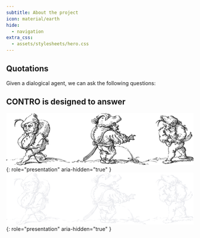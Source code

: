 ```yaml
---
subtitle: About the project
icon: material/earth
hide:
  - navigation
extra_css:
  - assets/stylesheets/hero.css
---
```


<section id="quotes" markdown>

# Quotations

<div class="grid cards no-border" markdown hidden>

- > Not even this is left to words, namely, that at any rate they express the mind of the speaker, since a speaker may indeed not know the things about which he speaks.

    Augustine of Hippo, <cite>De Magistro</cite>, XIII 42

- > The reasons (motives) people may have for holding a&nbsp;belief are not always the same as the reasons (grounds) they will offer and accept in defense of a&nbsp;claim.

    Frans H. van Eemeren, <cite>Reconstructing Argumentative Discourse</cite>, p. 12

</div>
</section>

<section id="distill" markdown>

<div class="grid cards no-border" markdown hidden>

- # How to distill an opinion

    Our project aims to formalize how personal perspectives are externalized through argumentation in dialectical contexts. What we are interested in is the *shape* of an argument: when discourse is reconstructed in terms of argumentation structures, the communicative intent of the agents involved emerges with greater clarity.

- ![Opinion distiller](assets/images/distiller.svg){: role="presentation" aria-hidden="true" }

</div>

</section>

<section id="questions" markdown>
Given a dialogical agent, we can ask the following questions:

<div class="grid cards" markdown hidden>
- How is their argumentative style characterized?
- What kinds of attacks do they tend to favor?
- What reasons do they put forward during argumentation?
- How are these reasons reflected in their view of the issue at stake?
- What is their final opinion?
</div>

</section>

<section id="overview" markdown>

# CONTRO is designed to answer

<div class="grid cards no-border" markdown hidden>

- :custom-wind:{ .lg .middle }
    
    **Lean and expressive**
    We developed a lightweight ontology capable of reconstructing argumentative structures in text from minimal annotation of premises and conclusions, leveraging the inferential power of OWL reasoners.

- :custom-ruler-outline:{ .lg .middle .only-light }:custom-ruler:{ .lg .middle .only-dark }

    **Formally grounded**
    CONTRO implements the main features of ASPIC^+^, one of the most widely adopted formalisms for argumentation.

- :custom-brick-outline:{ .lg .middle .only-light }:custom-brick:{ .lg .middle .only-dark }

    **Built on design patterns**
    We chose to build upon the perspectivisation ontology design pattern, extending it both extensionally and intensionally to support dialectical contexts.

- :fontawesome-solid-gears:{ .lg .middle }

    **Interoperable by design**
    By adopting DOLCE’s Descriptions and Situations model, the ontology is domain agnostic and supports principled ontological assertions: it can be applied independently of the framework chosen to describe the domain.

</div>

</section>

![Three caricature figurines by Faustino Bocchi](assets/images/faustino-bocchi-light.svg#only-light){: role="presentation" aria-hidden="true" }
![Three caricature figurines by Faustino Bocchi](assets/images/faustino-bocchi-dark.svg#only-dark){: role="presentation" aria-hidden="true" }